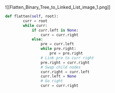 ![[Flatten_Binary_Tree_to_Linked_List_image_1.png]]
```python
def flatten(self, root):
		curr = root
		while curr:
			if curr.left is None:
				curr = curr.right
			else:
				pre = curr.left
				while pre.right:
					pre = pre.right
				# Link pre to curr right
				pre.right = curr.right
				# Swap child nodes
				curr.right = curr.left
				curr.left = None
				# Go right
				curr = curr.right
```
